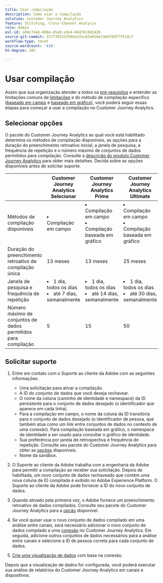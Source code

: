 ```yaml
---
title: Usar compilação
description: Como usar a compilação
solution: Customer Journey Analytics
feature: Stitching, Cross-Channel Analysis
role: Admin
exl-id: a04c74ab-606e-45a9-a3e4-0d476c8d2426
source-git-commit: 157f70353f60da3fec83e016e7a09f69f7f514cf
workflow-type: tm+mt
source-wordcount: '418'
ht-degree: 10%

---
```


# Usar compilação

Assim que sua organização atender a todos os [pré-requisitos](#prerequisites) e entender as limitações comuns de [limitações](#limitations) e do método de compilação específico ([baseado em campo](#limitations-1) e [baseado em gráfico](#limitations-2)), você poderá seguir essas etapas para começar a usar a compilação no Customer Journey Analytics.

## Selecionar opções

O pacote do Customer Journey Analytics ao qual você está habilitado determina os métodos de compilação disponíveis, as opções para a duração do preenchimento retroativo inicial, a janela de pesquisa, a frequência de repetição e o número máximo de conjuntos de dados permitidos para compilação. Consulte a [descrição do produto Customer Journey Analytics](https://helpx.adobe.com/br/legal/product-descriptions/customer-journey-analytics.html) para obter mais detalhes. Decida sobre as opções disponíveis antes de solicitar suporte.

| | Customer Journey Analytics<br/>Selecionar | Customer Journey Analytics<br/>Prime | Customer Journey Analytics<br/>Ultimate |
|---|---|---|---|
| Métodos de compilação disponíveis | <li>Compilação em campo</li> | <li>Compilação em campo</li><li>Compilação baseada em gráfico</li> | <li>Compilação em campo</li><li>Compilação baseada em gráfico</li> |
| Duração do preenchimento retroativo de compilação única | 13 meses | 13 meses | 25 meses |
| Janela de pesquisa e frequência de repetição | <li>1 dia, todos os dias</li><li>até 7 dias, semanalmente</li> | <li>1 dia, todos os dias</li><li>até 14 dias, semanalmente</li> | <li>1 dia, todos os dias</li><li>até 30 dias, semanalmente</li> |
| Número máximo de conjuntos de dados permitidos para compilação | 5 | 15 | 50 |

## Solicitar suporte

1. Entre em contato com o Suporte ao cliente da Adobe com as seguintes informações:

   - Uma solicitação para ativar a compilação.
   - A ID do conjunto de dados que você deseja rechavear.
   - O nome da coluna (caminho de identidade e namespace) da ID persistente para o conjunto de dados desejado (o identificador que aparece em cada linha).
   - Para a compilação em campo, o nome da coluna da ID transitória para o conjunto de dados desejado (o identificador de pessoa, que também atua como um link entre conjuntos de dados no contexto de uma conexão). Para compilação baseada em gráfico, o namespace de identidade a ser usado para consultar o gráfico de identidade.
   - Sua preferência por janela de retrospectiva e frequência de repetição. Consulte seu pacote do Customer Journey Analytics para obter as [opções](#options) disponíveis.
   - Nome da sandbox.


2. O Suporte ao cliente da Adobe trabalha com a engenharia da Adobe para permitir a compilação ao receber sua solicitação. Depois de habilitada, um novo conjunto de dados rechaveado que contém uma nova coluna de ID compilada é exibido no Adobe Experience Platform. O Suporte ao cliente da Adobe pode fornecer a ID do novo conjunto de dados.

3. Quando ativado pela primeira vez, o Adobe fornece um preenchimento retroativo de dados compilados. Consulte seu pacote do Customer Journey Analytics para a [opção](#options) disponível.

4. Se você quiser usar o novo conjunto de dados compilado em uma análise entre canais, será necessário adicionar o novo conjunto de dados compilado a uma [conexão](../connections/overview.md) no Customer Journey Analytics. Em seguida, adicione outros conjuntos de dados necessários para a análise entre canais e selecione a ID de pessoa correta para cada conjunto de dados.

5. [Crie uma visualização de dados](/help/data-views/create-dataview.md) com base na conexão.

<!-- To do: Paragraph on backfill once product and marketing determine the best way forward. -->

Depois que a visualização de dados for configurada, você poderá executar sua análise de relatórios do Customer Journey Analytics em canais e dispositivos.

<!-- Uncomment once stitching UI is available (for limited testing)..

### Do It Yourself

|Positive|[!BADGE New Feature]{type=Positive before-title="false"}|

{{release-limited-testing-section}}

Alternatively, you can set up and use stitching through the Customer Journey Analytics user interface:

1. Go to the [Create and manage stitched datasets](stitching-ui.md) and follow steps to rekey your dataset.

2. [Create a connection](/help/connections/create-connection.md) in Customer Journey Analytics using the newly generated dataset and any other datasets that you want to include. Choose the correct person ID for each dataset.

3. [Create a connection](/help/connections/create-connection.md) in Customer Journey Analytics using the newly generated dataset and any other datasets that you want to include. Choose the correct person ID for each dataset.
   
4. [Create a data view](/help/data-views/create-dataview.md) based on the connection.

Once the data view is set up, the cross-channel analysis in Customer Journey Analytics is just like any other analysis in Customer Journey Analytics, except now the data operates across channels and devices.

-->
